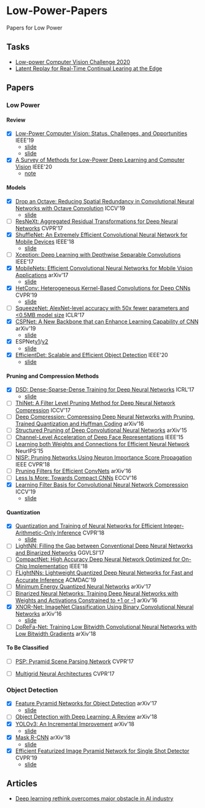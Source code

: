 # Low-Power-Papers
Papers for Low Power

## Tasks

- [Low-power Computer Vision Challenge 2020](https://lpcv.ai/2020CVPR/ovic-track)
- [Latent Replay for Real-Time Continual Learing at the Edge](https://medium.com/continual-ai/latent-replay-for-real-time-continual-learing-at-the-edge-9a083c899856)

## Papers

### Low Power

#### Review

- [x] [Low-Power Computer Vision: Status, Challenges, and Opportunities](https://ieeexplore.ieee.org/document/8693826) IEEE'19
    - [slide](https://docs.google.com/presentation/d/1DJSQJMr9i2xJ1jXZRKKK2w0_ANherkh_hJWK07a8X8M/edit?usp=sharing)
    - [slide](https://docs.google.com/presentation/d/1tPedZi8CNNnqssjehMIikDxaVOjGvBkB9kvET_U2YjU/edit?usp=sharing)
- [x] [A Survey of Methods for Low-Power Deep Learning and Computer Vision](https://arxiv.org/abs/2003.11066) IEEE'20
    - [note](https://hackmd.io/wQwDZWh3Svq8dGVLmFtm6Q)

#### Models

- [x] [Drop an Octave: Reducing Spatial Redundancy in Convolutional Neural Networks with Octave Convolution](http://openaccess.thecvf.com/content_ICCV_2019/papers/Chen_Drop_an_Octave_Reducing_Spatial_Redundancy_in_Convolutional_Neural_Networks_ICCV_2019_paper.pdf) ICCV'19
    - [slide](https://docs.google.com/presentation/d/1pl2m5bSb4eQe_DBs4-mL9XBP8PITXCHuRJjozudBCSQ/edit?usp=sharing)
- [ ] [ResNeXt: Aggregated Residual Transformations for Deep Neural Networks](https://arxiv.org/abs/1611.05431) CVPR'17
- [x] [ShuffleNet: An Extremely Efficient Convolutional Neural Network for Mobile Devices](https://arxiv.org/abs/1707.01083) IEEE'18
    - [slide](https://drive.google.com/open?id=1oD6_EKiOaCI045i1ni0a9ZOfnJZk2FK8Wh1hbgaCyro)
- [ ] [Xception: Deep Learning with Depthwise Separable Convolutions](https://arxiv.org/abs/1610.02357) IEEE'17
- [x] [MobileNets: Efficient Convolutional Neural Networks for Mobile Vision Applications](https://arxiv.org/abs/1704.04861) arXiv'17
    - [slide](https://drive.google.com/open?id=1oD6_EKiOaCI045i1ni0a9ZOfnJZk2FK8Wh1hbgaCyro)
- [x] [HetConv: Heterogeneous Kernel-Based Convolutions for Deep CNNs](https://arxiv.org/abs/1903.04120) CVPR'19
    - [slide](https://docs.google.com/presentation/d/1NoLE_Jcnap18vvnQ5AnTxR6T-j0Rf093XZnH22DHSU4/edit?usp=sharing)
- [ ] [SqueezeNet: AlexNet-level accuracy with 50x fewer parameters and <0.5MB model size](https://arxiv.org/abs/1602.07360) ICLR'17
- [x] [CSPNet: A New Backbone that can Enhance Learning Capability of CNN
](https://arxiv.org/abs/1911.11929) arXiv'19
    - [slide](https://docs.google.com/presentation/d/1y9PSaWmt4kMY5njdH5ziuvDSHPbikjjfhUUPdI-wFgI/edit)
- [x] ESPNet[v1](https://arxiv.org/abs/1803.06815)/[v2](https://arxiv.org/abs/1811.11431)
    - [slide](https://docs.google.com/presentation/d/1uzNZNMkZe6NdxAuZlk8_Bt-RgE6H2pz5WS28dNBN0Xs/edit)
- [x] [EfficientDet: Scalable and Efficient Object Detection](https://arxiv.org/abs/1911.09070) IEEE'20
    - [slide](https://docs.google.com/presentation/d/1FZso--QzVO9-MLFblIHlV5gGL2lbLgXshI5Cyxda990/edit)

#### Pruning and Compression Methods
- [x] [DSD: Dense-Sparse-Dense Training for Deep Neural Networks](https://arxiv.org/abs/1607.04381) ICRL'17
    - [slide](https://drive.google.com/open?id=19iIZbmaxwFnSQXK55i3T547HZ9rC990ltpprVt1h48o)
- [ ] [ThiNet: A Filter Level Pruning Method for Deep Neural Network Compression](https://arxiv.org/abs/1707.06342) ICCV'17
- [ ] [Deep Compression: Compressing Deep Neural Networks with Pruning, Trained Quantization and Huffman Coding](https://arxiv.org/abs/1510.00149) arXiv'16
- [ ] [Structured Pruning of Deep Convolutional Neural Networks](https://arxiv.org/abs/1512.08571) arXiv'15
- [ ] [Channel-Level Acceleration of Deep Face Representations](https://ieeexplore.ieee.org/document/7303876) IEEE'15
- [ ] [Learning both Weights and Connections for Efficient Neural Network](https://arxiv.org/abs/1506.02626) NeurIPS'15
- [ ] [NISP: Pruning Networks Using Neuron Importance Score Propagation](https://arxiv.org/abs/1711.05908) IEEE CVPR'18
- [ ] [Pruning Filters for Efficient ConvNets](https://arxiv.org/abs/1608.08710) arXiv'16
- [ ] [Less Is More: Towards Compact CNNs](http://users.umiacs.umd.edu/~hzhou/paper/zhou_ECCV2016.pdf) ECCV'16
- [x] [Learning Filter Basis for Convolutional Neural Network Compression](http://openaccess.thecvf.com/content_ICCV_2019/papers/Li_Learning_Filter_Basis_for_Convolutional_Neural_Network_Compression_ICCV_2019_paper.pdf) ICCV'19
    - [slide](https://docs.google.com/presentation/d/1luZ4VEbL2UsFJXdbg92Ym0EvyjvUkG0fzk4eV-oOwjw/edit?fbclid=IwAR1tyf2GfSGuQ3A_74WKhnEA_Ra30kXbLjLf7qeV2t9iQXZyhuPBG_d4714#slide=id.p)


#### Quantization

- [x] [Quantization and Training of Neural Networks for Efficient Integer-Arithmetic-Only Inference](https://arxiv.org/abs/1712.05877) CVPR'18
    - [slide](https://docs.google.com/presentation/d/1iYgn-WsGqd2sIIWsVvbW3GS_Loqus2FW9py26HdOZM4/edit?usp=sharing)
- [ ] [LightNN: Filling the Gap between Conventional Deep Neural Networks and Binarized Networks](https://arxiv.org/abs/1802.02178) GGVLSI'17
- [ ] [CompactNet: High Accuracy Deep Neural Network Optimized for On-Chip Implementation](https://ieeexplore.ieee.org/document/8622329) IEEE'18
- [ ] [FLightNNs: Lightweight Quantized Deep Neural Networks for Fast and Accurate Inference](https://arxiv.org/abs/1904.02835) ACMDAC'19
- [ ] [Minimum Energy Quantized Neural Networks](https://arxiv.org/abs/1711.00215) arXiv'17
- [ ] [Binarized Neural Networks: Training Deep Neural Networks with Weights and Activations Constrained to +1 or -1](https://arxiv.org/abs/1602.02830) arXiv'16
- [x] [XNOR-Net: ImageNet Classification Using Binary Convolutional Neural Networks](https://arxiv.org/abs/1603.05279) arXiv'16
    - [slide](https://docs.google.com/presentation/d/1DV5X7T2AhCv32hyS1R-xTqO5ERs2okbel0ABZs2MH8k/edit)
- [ ] [DoReFa-Net: Training Low Bitwidth Convolutional Neural Networks with Low Bitwidth Gradients](https://arxiv.org/abs/1606.06160) arXiv'18

#### To Be Classified

- [ ] [PSP: Pyramid Scene Parsing Network](https://arxiv.org/abs/1612.01105) CVPR'17
- [ ] [Multigrid Neural Architectures](https://arxiv.org/abs/1611.07661) CVPR'17


### Object Detection

- [x] [Feature Pyramid Networks for Object Detection](https://arxiv.org/pdf/1612.03144.pdf) arXiv'17
    - [slide](https://docs.google.com/presentation/d/1AoUGfrle6uALcNmeefSmy2eTx-6XcrAmCgZXPHtoW9A/edit?usp=sharing)
- [ ] [Object Detection with Deep Learning: A Review](https://arxiv.org/pdf/1807.05511.pdf) arXiv'18
- [x] [YOLOv3: An Incremental Improvement](https://arxiv.org/abs/1804.02767) arXiv'18
    - [slide](https://docs.google.com/presentation/d/1Bz0DGheO7xo7EU9z6pjYtIXqv_MVTpQLPGO6jdtB7Ww/edit?usp=sharing)
- [x] [Mask R-CNN](https://arxiv.org/abs/1703.06870) arXiv'18
    - [slide](https://docs.google.com/presentation/d/1wRyyQMWCFOVYw7zRxqD226zQdVKqaprrWrqikQ_9Jd0/edit?usp=sharing)
- [x] [Efficient Featurized Image Pyramid Network for Single Shot Detector](http://openaccess.thecvf.com/content_CVPR_2019/papers/Pang_Efficient_Featurized_Image_Pyramid_Network_for_Single_Shot_Detector_CVPR_2019_paper.pdf) CVPR'19
    - [slide](https://docs.google.com/presentation/d/1OpXbwOdqn6VwVVq_Z3tIrwjrYGtf5bQsEFI-PL9L-Cw/edit?fbclid=IwAR0M3gZSaXQTUYGXS9GAPZH8WGxHs_p6evzJ53ocIQZeJICVgUhbB8CQ8u4#slide=id.p)

## Articles

- [Deep learning rethink overcomes major obstacle in AI industry](https://techxplore-com.cdn.ampproject.org/c/s/techxplore.com/news/2020-03-deep-rethink-major-obstacle-ai.amp)
